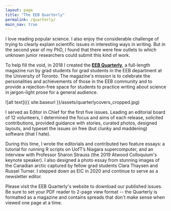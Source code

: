 ```yaml
---
layout: page
title: "The EEB Quarterly"
permalink: /quarterly/
main_nav: true
---
```


I love reading popular science. I also enjoy the considerable challenge of trying to clearly explain scientific issues in interesting ways in writing. But in the second year of my PhD, I found that there were few outlets to which unknown junior researchers could submit this kind of work.

To help fill the void, in 2018 I created the [**EEB Quarterly**](https://theeebquarterly.github.io), a full-length magazine run by grad students for grad students in the EEB department at the University of Toronto. The magazine's mission is to celebrate the personalities and achievements of those in the EEB community and to provide a rejection-free space for students to practice writing about science in jargon-light prose for a general audience. 

![alt text]({{ site.baseurl }}/assets/quarterlycovers_cropped.jpg)

I served as Editor in Chief for the first five issues. Leading an editorial board of 12 volunteers, I determined the focus and aims of each release, solicited contributions, provided guidance with stories, curated photos, designed layouts, and typeset the issues on free (but clunky and maddening) software (that I hate).

During this time, I wrote the editorials and contributed two feature essays: a tutorial for running R scripts on UofT’s Niagara supercomputer, and an interview with Professor Sharon Strauss (the 2019 Atwood Colloquium's keynote speaker). I also designed a photo essay from stunning images of the Canadian arctic captured by fellow grad students Clara Thaysen and Russel Turner. I stepped down as EIC in 2020 and continue to serve as a newsletter editor. 

Please visit the EEB Quarterly's website to download our published issues. Be sure to set your PDF reader to 2-page view format -- the Quarterly is formatted as a magazine and contains spreads that don't make sense when viewed one page at a time.